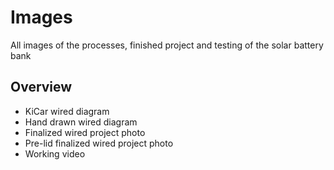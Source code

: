 # Images
All images of the processes, finished project and testing of the solar battery bank
## Overview
 * KiCar wired diagram
 * Hand drawn wired diagram
 * Finalized wired project photo
 * Pre-lid finalized wired project photo
 * Working video




